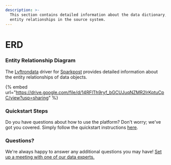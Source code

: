 ```yaml
---
description: >-
  This section contains detailed information about the data dictionary, and
  entity relationships in the source system.
---
```


# ERD

### Entity Relationship Diagram

The [Lyftrondata](https://www.lyftrondata.com/) driver for [Sparkpost](https://www.lyftrondata.com/integration/marketing-analytics/sparkpost//) provides detailed information about the entity relationships of data objects.

{% embed url="https://drive.google.com/file/d/14RFlTh9ryf_bGCUJuqNZMR2lrKptuCpC/view?usp=sharing" %}
### Quickstart Steps

Do you have questions about how to use the platform? Don't worry; we've got you covered. Simply follow the quickstart instructions [here](../../../../quickstart-steps.md).

### Questions? <a href="#questions" id="questions"></a>

We're always happy to answer any additional questions you may have! [Set up a meeting with one of our data experts.](https://www.lyftrondata.com/book-a-meeting/)

